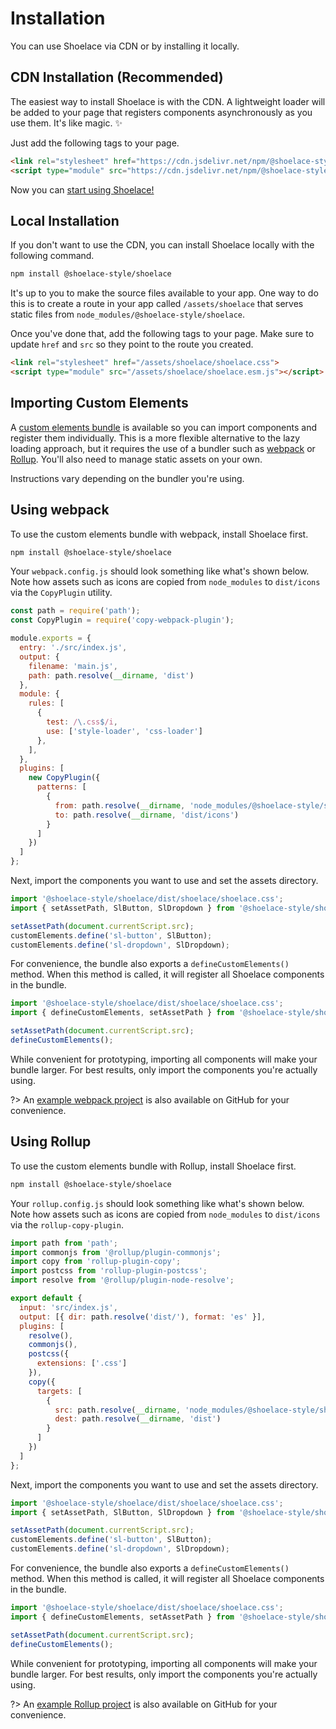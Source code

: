 # Installation

You can use Shoelace via CDN or by installing it locally.

## CDN Installation (Recommended)

The easiest way to install Shoelace is with the CDN. A lightweight loader will be added to your page that registers components asynchronously as you use them. It's like magic. ✨

Just add the following tags to your page.

```html
<link rel="stylesheet" href="https://cdn.jsdelivr.net/npm/@shoelace-style/shoelace@%VERSION%/dist/shoelace/shoelace.css">
<script type="module" src="https://cdn.jsdelivr.net/npm/@shoelace-style/shoelace@%VERSION%/dist/shoelace/shoelace.esm.js"></script>
```

Now you can [start using Shoelace!](/getting-started/usage.md)

## Local Installation

If you don't want to use the CDN, you can install Shoelace locally with the following command. 

```sh
npm install @shoelace-style/shoelace
```

It's up to you to make the source files available to your app. One way to do this is to create a route in your app called `/assets/shoelace` that serves static files from `node_modules/@shoelace-style/shoelace`. 

Once you've done that, add the following tags to your page. Make sure to update `href` and `src` so they point to the route you created.

```html
<link rel="stylesheet" href="/assets/shoelace/shoelace.css">
<script type="module" src="/assets/shoelace/shoelace.esm.js"></script>
```

## Importing Custom Elements

A [custom elements bundle](https://stenciljs.com/docs/custom-elements) is available so you can import components and register them individually. This is a more flexible alternative to the lazy loading approach, but it requires the use of a bundler such as [webpack](https://webpack.js.org/) or [Rollup](https://rollupjs.org/guide/en/). You'll also need to manage static assets on your own.

Instructions vary depending on the bundler you're using.

## Using webpack

To use the custom elements bundle with webpack, install Shoelace first.

```sh
npm install @shoelace-style/shoelace
```

Your `webpack.config.js` should look something like what's shown below. Note how assets such as icons are copied from `node_modules` to `dist/icons` via the `CopyPlugin` utility.

```js
const path = require('path');
const CopyPlugin = require('copy-webpack-plugin');

module.exports = {
  entry: './src/index.js',
  output: {
    filename: 'main.js',
    path: path.resolve(__dirname, 'dist')
  },
  module: {
    rules: [
      {
        test: /\.css$/i,
        use: ['style-loader', 'css-loader']
      },
    ],
  },
  plugins: [
    new CopyPlugin({
      patterns: [
        {
          from: path.resolve(__dirname, 'node_modules/@shoelace-style/shoelace/dist/shoelace/icons'),
          to: path.resolve(__dirname, 'dist/icons')
        }
      ]
    })
  ]
};
```

Next, import the components you want to use and set the assets directory.

```js
import '@shoelace-style/shoelace/dist/shoelace/shoelace.css';
import { setAssetPath, SlButton, SlDropdown } from '@shoelace-style/shoelace/dist/custom-elements';

setAssetPath(document.currentScript.src);
customElements.define('sl-button', SlButton);
customElements.define('sl-dropdown', SlDropdown);
```

For convenience, the bundle also exports a `defineCustomElements()` method. When this method is called, it will register all Shoelace components in the bundle.

```js
import '@shoelace-style/shoelace/dist/shoelace/shoelace.css';
import { defineCustomElements, setAssetPath } from '@shoelace-style/shoelace/dist/custom-elements';

setAssetPath(document.currentScript.src);
defineCustomElements();
```

While convenient for prototyping, importing all components will make your bundle larger. For best results, only import the components you're actually using.

?> An [example webpack project](https://github.com/shoelace-style/webpack-example) is also available on GitHub for your convenience.

## Using Rollup

To use the custom elements bundle with Rollup, install Shoelace first.

```sh
npm install @shoelace-style/shoelace
```

Your `rollup.config.js` should look something like what's shown below. Note how assets such as icons are copied from `node_modules` to `dist/icons` via the `rollup-copy-plugin`.

```js
import path from 'path';
import commonjs from '@rollup/plugin-commonjs';
import copy from 'rollup-plugin-copy';
import postcss from 'rollup-plugin-postcss';
import resolve from '@rollup/plugin-node-resolve';

export default {
  input: 'src/index.js',
  output: [{ dir: path.resolve('dist/'), format: 'es' }],
  plugins: [
    resolve(),
    commonjs(),
    postcss({
      extensions: ['.css']
    }),
    copy({
      targets: [
        {
          src: path.resolve(__dirname, 'node_modules/@shoelace-style/shoelace/dist/shoelace/icons'),
          dest: path.resolve(__dirname, 'dist')
        }
      ]
    })
  ]
};
```

Next, import the components you want to use and set the assets directory.

```js
import '@shoelace-style/shoelace/dist/shoelace/shoelace.css';
import { setAssetPath, SlButton, SlDropdown } from '@shoelace-style/shoelace/dist/custom-elements';

setAssetPath(document.currentScript.src);
customElements.define('sl-button', SlButton);
customElements.define('sl-dropdown', SlDropdown);
```

For convenience, the bundle also exports a `defineCustomElements()` method. When this method is called, it will register all Shoelace components in the bundle.

```js
import '@shoelace-style/shoelace/dist/shoelace/shoelace.css';
import { defineCustomElements, setAssetPath } from '@shoelace-style/shoelace/dist/custom-elements';

setAssetPath(document.currentScript.src);
defineCustomElements();
```

While convenient for prototyping, importing all components will make your bundle larger. For best results, only import the components you're actually using.

?> An [example Rollup project](https://github.com/shoelace-style/rollup-example) is also available on GitHub for your convenience.

